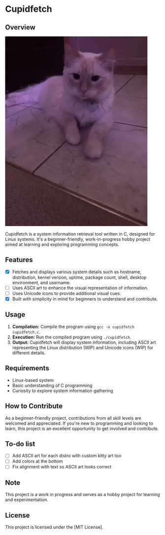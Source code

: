 # Cupidfetch

## Overview
![cupid](images/cupid.png)

Cupidfetch is a system information retrieval tool written in C, designed for Linux systems. It's a beginner-friendly, work-in-progress hobby project aimed at learning and exploring programming concepts.

## Features
- [x] Fetches and displays various system details such as hostname, distribution, kernel version, uptime, package count, shell, desktop environment, and username.
- [ ] Uses ASCII art to enhance the visual representation of information.
- [ ] Uses Unicode icons to provide additional visual cues.
- [x] Built with simplicity in mind for beginners to understand and contribute.

## Usage
1. **Compilation:** Compile the program using `gcc -o cupidfetch cupidfetch.c`.
2. **Execution:** Run the compiled program using `./cupidfetch`.
3. **Output:** Cupidfetch will display system information, including ASCII art representing the Linux distribution (WIP) and Unicode icons (WIP) for different details.

## Requirements
- Linux-based system
- Basic understanding of C programming
- Curiosity to explore system information gathering

## How to Contribute
As a beginner-friendly project, contributions from all skill levels are welcomed and appreciated. If you're new to programming and looking to learn, this project is an excellent opportunity to get involved and contribute.

## To-do list
- [ ] Add ASCII art for each distro with custom kitty art too
- [ ] Add colors at the bottom
- [ ] Fix alignment with text so ASCII art looks correct

## Note
This project is a work in progress and serves as a hobby project for learning and experimentation.

## License
This project is licensed under the [MIT License].

